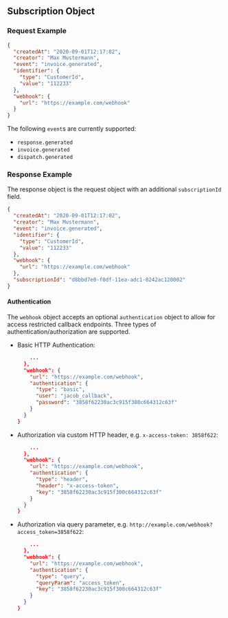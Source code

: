 ## Subscription Object

### Request Example
```json
{
  "createdAt": "2020-09-01T12:17:02",
  "creator": "Max Mustermann",
  "event": "invoice.generated",
  "identifier": {
    "type": "CustomerId",
    "value": "112233"
  },
  "webhook": {
    "url": "https://example.com/webhook"
  }
}
```

The following `event`s are currently supported:
* `response.generated`
* `invoice.generated`
* `dispatch.generated`

### Response Example
The response object is the request object with an additional `subscriptionId` field.
```json
{
  "createdAt": "2020-09-01T12:17:02",
  "creator": "Max Mustermann",
  "event": "invoice.generated",
  "identifier": {
    "type": "CustomerId",
    "value": "112233"
  },
  "webhook": {
    "url": "https://example.com/webhook"
  },
  "subscriptionId": "d8bbd7e0-f0df-11ea-adc1-0242ac120002"
}
```

#### Authentication
The `webhook` object accepts an optional `authentication` object to allow for access restricted callback endpoints. Three types of authentication/authorization are supported.

* Basic HTTP Authentication:
    ```json
        ...
      },
      "webhook": {
        "url": "https://example.com/webhook",
        "authentication": {
          "type": "basic",
          "user": "jacob_callback",
          "password": "3858f62230ac3c915f300c664312c63f"
        }
      }
    }
    ```
  
* Authorization via custom HTTP header, e.g. `x-access-token: 3858f622`:
    ```json
        ...
      },
      "webhook": {
        "url": "https://example.com/webhook",
        "authentication": {
          "type": "header",
          "header": "x-access-token",
          "key": "3858f62230ac3c915f300c664312c63f"
        }
      }
    }
    ```
  
* Authorization via query parameter, e.g. `http://example.com/webhook?access_token=3858f622`:
    ```json
        ...
      },
      "webhook": {
        "url": "https://example.com/webhook",
        "authentication": {
          "type": "query",
          "queryParam": "access_token",
          "key": "3858f62230ac3c915f300c664312c63f"
        }
      }
    }
    ```

